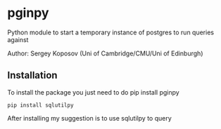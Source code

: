 
# pginpy

Python module to start a temporary instance of postgres to run queries against

Author: Sergey Koposov (Uni of Cambridge/CMU/Uni of Edinburgh)

## Installation
To install the package you just need to do pip install pginpy

```
pip install sqlutilpy
```

After installing my suggestion is to use sqlutilpy to query
